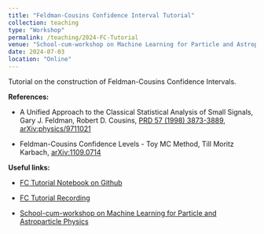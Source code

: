 ```yaml
---
title: "Feldman-Cousins Confidence Interval Tutorial"
collection: teaching
type: "Workshop"
permalink: /teaching/2024-FC-Tutorial
venue: "School-cum-workshop on Machine Learning for Particle and Astroparticle Physics"
date: 2024-07-03
location: "Online"
---
```


Tutorial on the construction of Feldman-Cousins Confidence Intervals. 

**References:**

- A Unified Approach to the Classical Statistical Analysis of Small Signals, Gary J. Feldman, Robert D. Cousins, [PRD 57 (1998) 3873-3889](https://doi.org/10.1103/PhysRevD.57.3873), [arXiv:physics/9711021](https://arxiv.org/abs/physics/9711021v2)

- Feldman-Cousins Confidence Levels - Toy MC Method, Till Moritz Karbach, [arXiv:1109.0714](https://arxiv.org/abs/1109.0714v1)

**Useful links:**

- [FC Tutorial Notebook on Github](https://github.com/aknayak/ml4hep-stat-iop/blob/main/FC_intervals_bounded_gaussian.ipynb)

- [FC Tutorial Recording](https://drive.iopb.res.in/index.php/s/FG6HxjdoZyeqr8H?path=%2F) 

- [School-cum-workshop on Machine Learning for Particle and Astroparticle Physics](https://iopb.res.in/ml4hep/index.php)